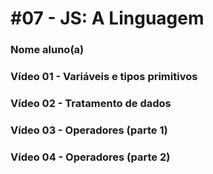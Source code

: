 
# #07 - JS: A Linguagem

### Nome aluno(a)

[comment]: <> (Sara de Jesus Oliveira)

### Vídeo 01 - Variáveis e tipos primitivos 
[comment]: <> (Neste vídeo é ensinado algumas variáveis e tipos primitivos da linguagem javascript e suas funcionalidades dentro de um código, fazendo a utilização do vscode)

### Vídeo 02 - Tratamento de dados
[comment]: <> (Achei interessante a variedade de maneiras que se pode usar as variáveis e dependendo do conteúdo ela pode ter funções diferentes)

### Vídeo 03 - Operadores (parte 1)
[comment]: <> ( Funcionalidade dos operadores aritméticos dentro do javascript e suas procedências)

### Vídeo 04 - Operadores (parte 2)
[comment]: <> (Na aula 08, dando continuidade a aula 07, é ensinado as funcionalidade dos operadores dentro do javascript)

